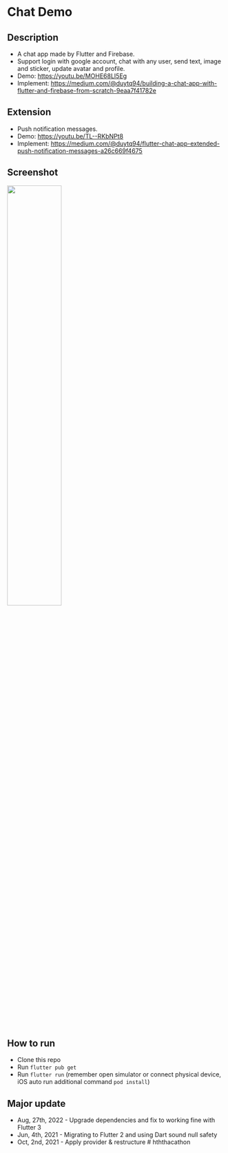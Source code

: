 # Chat Demo

## Description
* A chat app made by Flutter and Firebase.
* Support login with google account, chat with any user, send text, image and sticker, update avatar and profile.
* Demo: https://youtu.be/MOHE68LI5Eg
* Implement: https://medium.com/@duytq94/building-a-chat-app-with-flutter-and-firebase-from-scratch-9eaa7f41782e

## Extension
* Push notification messages.
* Demo: https://youtu.be/TL--RKbNPt8
* Implement: https://medium.com/@duytq94/flutter-chat-app-extended-push-notification-messages-a26c669f4675

## Screenshot
<img src="https://raw.githubusercontent.com/duytq94/flutter-chat-demo/master/screenshots/FlutterChatDemo.gif" height="50%" width="50%">

## How to run
* Clone this repo
* Run `flutter pub get`
* Run `flutter run` (remember open simulator or connect physical device, iOS auto run additional command `pod install`)

## Major update
* Aug, 27th, 2022 - Upgrade dependencies and fix to working fine with Flutter 3
* Jun, 4th, 2021 - Migrating to Flutter 2 and using Dart sound null safety
* Oct, 2nd, 2021 - Apply provider & restructure
#   h t h t h a c a t h o n  
 